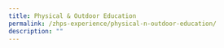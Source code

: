 ```yaml
---
title: Physical & Outdoor Education
permalink: /zhps-experience/physical-n-outdoor-education/
description: ""
---
```

